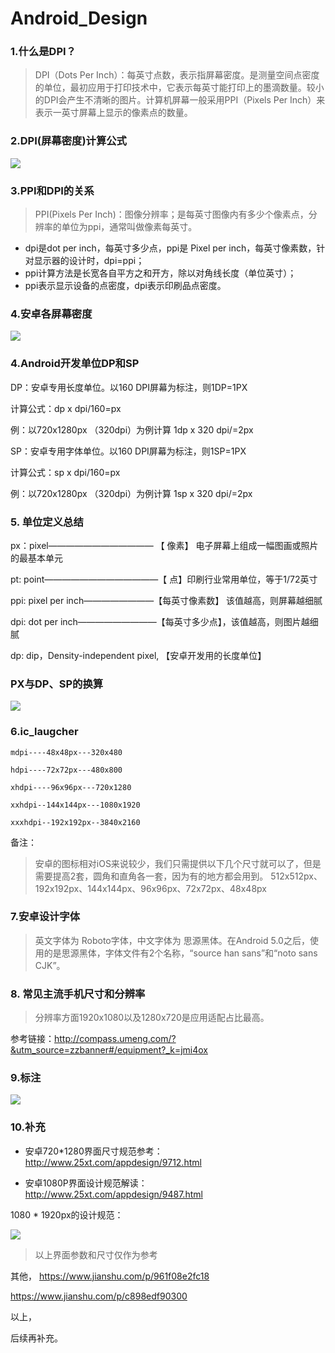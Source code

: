 # Android_Design

### 1.什么是DPI？

> DPI（Dots Per Inch）：每英寸点数，表示指屏幕密度。是测量空间点密度的单位，最初应用于打印技术中，它表示每英寸能打印上的墨滴数量。较小的DPI会产生不清晰的图片。计算机屏幕一般采用PPI（Pixels Per Inch）来表示一英寸屏幕上显示的像素点的数量。


### 2.DPI(屏幕密度)计算公式

![](https://github.com/IvyZh/Android_Design/blob/master/imgs/DPI%E8%AE%A1%E7%AE%97%E5%85%AC%E5%BC%8F.png)

### 3.PPI和DPI的关系

> PPI(Pixels Per Inch)：图像分辨率；是每英寸图像内有多少个像素点，分辨率的单位为ppi，通常叫做像素每英寸。

* dpi是dot per inch，每英寸多少点，ppi是 Pixel per inch，每英寸像素数，针对显示器的设计时，dpi=ppi；
* ppi计算方法是长宽各自平方之和开方，除以对角线长度（单位英寸）；
* ppi表示显示设备的点密度，dpi表示印刷品点密度。


### 4.安卓各屏幕密度

![](https://github.com/IvyZh/Android_Design/blob/master/imgs/%E5%AE%89%E5%8D%93%E5%90%84%E5%B1%8F%E5%B9%95%E5%AF%86%E5%BA%A6.png)



### 4.Android开发单位DP和SP

DP：安卓专用长度单位。以160 DPI屏幕为标注，则1DP=1PX

计算公式：dp x dpi/160=px

例：以720x1280px （320dpi）为例计算 1dp x 320 dpi/=2px

SP：安卓专用字体单位。以160 DPI屏幕为标注，则1SP=1PX

计算公式：sp x dpi/160=px

例：以720x1280px （320dpi）为例计算 1sp x 320 dpi/=2px


### 5. 单位定义总结

px：pixel———————————— 【 像素】  电子屏幕上组成一幅图画或照片的最基本单元

pt: point—————————————【 点】印刷行业常用单位，等于1/72英寸

ppi: pixel per inch————————【每英寸像素数】  该值越高，则屏幕越细腻

dpi: dot per inch—————————【每英寸多少点】，该值越高，则图片越细腻

dp: dip，Density-independent pixel, 【安卓开发用的长度单位】


### PX与DP、SP的换算


![](https://github.com/IvyZh/Android_Design/blob/master/imgs/PX%E4%B8%8EDP%E3%80%81SP%E7%9A%84%E6%8D%A2%E7%AE%97.png)



### 6.ic_laugcher


	mdpi----48x48px---320x480
	
	hdpi----72x72px---480x800
	
	xhdpi----96x96px---720x1280
	
	xxhdpi--144x144px---1080x1920
	
	xxxhdpi--192x192px--3840x2160


备注：

> 安卓的图标相对iOS来说较少，我们只需提供以下几个尺寸就可以了，但是需要提高2套，圆角和直角各一套，因为有的地方都会用到。
512x512px、192x192px、144x144px、96x96px、72x72px、48x48px


### 7.安卓设计字体

> 英文字体为 Roboto字体，中文字体为 思源黑体。在Android 5.0之后，使用的是思源黑体，字体文件有2个名称，“source han sans”和“noto sans CJK”。



### 8. 常见主流手机尺寸和分辨率


> 分辨率方面1920x1080以及1280x720是应用适配占比最高。

参考链接：http://compass.umeng.com/?&utm_source=zzbanner#/equipment?_k=jmi4ox


### 9.标注

![](https://github.com/IvyZh/Android_Design/blob/master/imgs/%E6%A0%87%E6%B3%A8.png)


### 10.补充

- 安卓720*1280界面尺寸规范参考：
http://www.25xt.com/appdesign/9712.html


- 安卓1080P界面设计规范解读：
http://www.25xt.com/appdesign/9487.html


1080  *  1920px的设计规范：

![](https://github.com/IvyZh/Android_Design/blob/master/imgs/1080%E8%AE%BE%E8%AE%A1%E8%A7%84%E8%8C%83.jpg)

> 以上界面参数和尺寸仅作为参考


其他，
https://www.jianshu.com/p/961f08e2fc18

https://www.jianshu.com/p/c898edf90300


以上，

后续再补充。